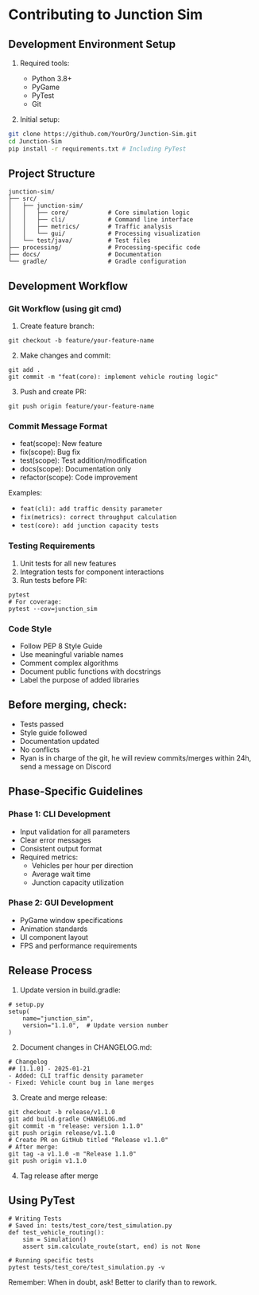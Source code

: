 # Contributing to Junction Sim

## Development Environment Setup
1. Required tools:
   - Python 3.8+
   - PyGame
   - PyTest
   - Git

2. Initial setup:
```bash
git clone https://github.com/YourOrg/Junction-Sim.git
cd Junction-Sim
pip install -r requirements.txt # Including PyTest
```

## Project Structure
```
junction-sim/
├── src/
│   ├── junction-sim/
│   │   ├── core/           # Core simulation logic
│   │   ├── cli/            # Command line interface
│   │   ├── metrics/        # Traffic analysis
│   │   └── gui/            # Processing visualization
│   └── test/java/          # Test files
├── processing/             # Processing-specific code
├── docs/                   # Documentation
└── gradle/                 # Gradle configuration
```

## Development Workflow

### Git Workflow (using git cmd)
1. Create feature branch:
```
git checkout -b feature/your-feature-name
```

2. Make changes and commit:
```
git add .
git commit -m "feat(core): implement vehicle routing logic"
```

3. Push and create PR:
```
git push origin feature/your-feature-name
```

### Commit Message Format
- feat(scope): New feature
- fix(scope): Bug fix
- test(scope): Test addition/modification
- docs(scope): Documentation only
- refactor(scope): Code improvement

Examples:
- `feat(cli): add traffic density parameter`
- `fix(metrics): correct throughput calculation`
- `test(core): add junction capacity tests`

### Testing Requirements
1. Unit tests for all new features
2. Integration tests for component interactions
3. Run tests before PR:
```
pytest
# For coverage:
pytest --cov=junction_sim
```

### Code Style
- Follow PEP 8 Style Guide
- Use meaningful variable names
- Comment complex algorithms
- Document public functions with docstrings
- Label the purpose of added libraries

## Before merging, check:
- Tests passed
- Style guide followed
- Documentation updated
- No conflicts
- Ryan is in charge of the git, he will review commits/merges within 24h, send a message on Discord

## Phase-Specific Guidelines

### Phase 1: CLI Development
- Input validation for all parameters
- Clear error messages
- Consistent output format
- Required metrics:
  - Vehicles per hour per direction
  - Average wait time
  - Junction capacity utilization

### Phase 2: GUI Development
- PyGame window specifications
- Animation standards
- UI component layout
- FPS and performance requirements

## Release Process
1. Update version in build.gradle:
```
# setup.py
setup(
    name="junction_sim",
    version="1.1.0",  # Update version number
)
```

2. Document changes in CHANGELOG.md:
```
# Changelog
## [1.1.0] - 2025-01-21
- Added: CLI traffic density parameter
- Fixed: Vehicle count bug in lane merges
```

3. Create and merge release:
```
git checkout -b release/v1.1.0
git add build.gradle CHANGELOG.md
git commit -m "release: version 1.1.0"
git push origin release/v1.1.0
# Create PR on GitHub titled "Release v1.1.0"
# After merge:
git tag -a v1.1.0 -m "Release 1.1.0"
git push origin v1.1.0
```
4. Tag release after merge

## Using PyTest
```
# Writing Tests
# Saved in: tests/test_core/test_simulation.py
def test_vehicle_routing():
    sim = Simulation()
    assert sim.calculate_route(start, end) is not None

# Running specific tests
pytest tests/test_core/test_simulation.py -v
```

Remember: When in doubt, ask! Better to clarify than to rework.
